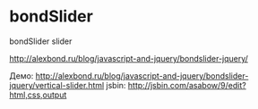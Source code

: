 # bondSlider
bondSlider slider

http://alexbond.ru/blog/javascript-and-jquery/bondslider-jquery/ 

Демо: http://alexbond.ru/blog/javascript-and-jquery/bondslider-jquery/vertical-slider.html 
jsbin: http://jsbin.com/asabow/9/edit?html,css,output
